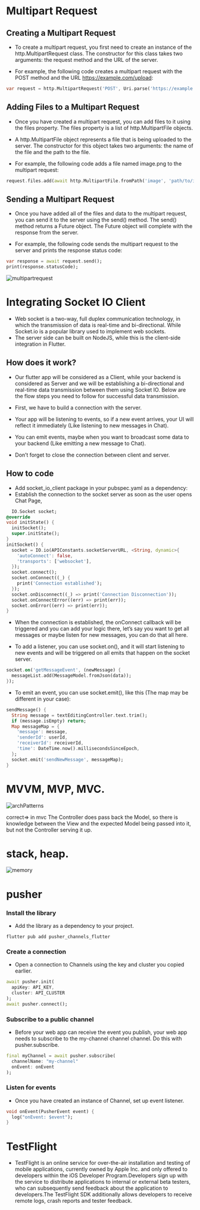 # Multipart Request
## Creating a Multipart Request
- To create a multipart request, you first need to create an instance of the http.MultipartRequest class. The constructor for this class takes two arguments: the request method and the URL of the server.

- For example, the following code creates a multipart request with the POST method and the URL https://example.com/upload:

```dart
var request = http.MultipartRequest('POST', Uri.parse('https://example.com/upload'));
```

## Adding Files to a Multipart Request
- Once you have created a multipart request, you can add files to it using the files property. The files property is a list of http.MultipartFile objects.

- A http.MultipartFile object represents a file that is being uploaded to the server. The constructor for this object takes two arguments: the name of the file and the path to the file.

- For example, the following code adds a file named image.png to the multipart request:
```dart
request.files.add(await http.MultipartFile.fromPath('image', 'path/to/image.png'));
```

## Sending a Multipart Request
- Once you have added all of the files and data to the multipart request, you can send it to the server using the send() method. The send() method returns a Future object. The Future object will complete with the response from the server.

- For example, the following code sends the multipart request to the server and prints the response status code:
```dart
var response = await request.send();
print(response.statusCode);
```
![multipartrequest](https://github.com/mo7amedaliEbaid/dart-flutter-interview-questions-preparation/assets/131966482/a2e6c0e4-66d9-4eef-ba04-d33843bf5b39)

# Integrating Socket IO Client
- Web socket is a two-way, full duplex communication technology, in which the transmission of data is real-time and bi-directional. While Socket.io is a popular library used to implement web sockets.
-  The server side can be built on NodeJS, while this is the client-side integration in Flutter.
## How does it work?
- Our flutter app will be considered as a Client, while your backend is considered as Server and we will be establishing a bi-directional and real-time data transmission between them using Socket IO. Below are the flow steps you need to follow for successful data transmission.

- First, we have to build a connection with the server.
- Your app will be listening to events, so if a new event arrives, your UI will reflect it immediately (Like listening to new messages in Chat).
- You can emit events, maybe when you want to broadcast some data to your backend (Like emitting a new message to Chat).
- Don’t forget to close the connection between client and server.
## How to code
- Add socket_io_client package in your pubspec.yaml as a dependency:
- Establish the connection to the socket server as soon as the user opens Chat Page,
```dart
  IO.Socket socket;
@override
void initState() {
  initSocket();
  super.initState();
}
initSocket() {
  socket = IO.io(APIConstants.socketServerURL, <String, dynamic>{
    'autoConnect': false,
    'transports': ['websocket'],
  });
  socket.connect();
  socket.onConnect((_) {
    print('Connection established');
  });
  socket.onDisconnect((_) => print('Connection Disconnection'));
  socket.onConnectError((err) => print(err));
  socket.onError((err) => print(err));
}

```
- When the connection is established, the onConnect callback will be triggered and you can add your logic there, let’s say you want to get all messages or maybe listen for new messages, you can do that all here.

- To add a listener, you can use socket.on(), and it will start listening to new events and will be triggered on all emits that happen on the socket server.
```dart
socket.on('getMessageEvent', (newMessage) {
  messageList.add(MessageModel.fromJson(data));
});
```
- To emit an event, you can use socket.emit(), like this (The map may be different in your case):
```dart
sendMessage() {
  String message = textEditingController.text.trim();
  if (message.isEmpty) return;
  Map messageMap = {
    'message': message,
    'senderId': userId,
    'receiverId': receiverId,
    'time': DateTime.now().millisecondsSinceEpoch,
  };
  socket.emit('sendNewMessage', messageMap);
}
```

# MVVM, MVP, MVC.
![archPatterns](https://github.com/mo7amedaliEbaid/dart-flutter-interview-questions-preparation/assets/131966482/33bc19cc-1f82-41b5-b9bf-0c5d3c1bebc7)

correct=> in mvc The Controller does pass back the Model, so there is knowledge between the View and the expected Model being passed into it, but not the Controller serving it up.

# stack, heap.

![memory](https://github.com/mo7amedaliEbaid/dart-flutter-interview-questions-preparation/assets/131966482/0af322e4-0647-4ce4-a66b-303db1161cb6)

# pusher
### Install the library
- Add the library as a dependency to your project.
```
flutter pub add pusher_channels_flutter
```
### Create a connection
- Open a connection to Channels using the key and cluster you copied earlier.
```dart
await pusher.init(
  apiKey: API_KEY,
  cluster: API_CLUSTER
);
await pusher.connect();
```
### Subscribe to a public channel
- Before your web app can receive the event you publish, your web app needs to subscribe to the my-channel channel channel. Do this with pusher.subscribe.
```dart
final myChannel = await pusher.subscribe(
  channelName: "my-channel"
  onEvent: onEvent
);
```
###  Listen for events
- Once you have created an instance of Channel, set up event listener.
```dart
void onEvent(PusherEvent event) {
  log("onEvent: $event");
}
```

# TestFlight
- TestFlight is an online service for over-the-air installation and testing of mobile applications, currently owned by Apple Inc. and only offered to developers within the iOS Developer Program.Developers sign up with the service to distribute applications to internal or external beta testers, who can subsequently send feedback about the application to developers.The TestFlight SDK additionally allows developers to receive remote logs, crash reports and tester feedback.
